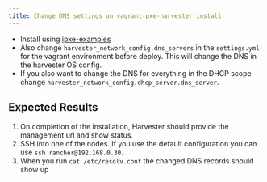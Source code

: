 ```yaml
---
title: Change DNS settings on vagrant-pxe-harvester install	
---
```


- Install using [ipxe-examples](https://github.com/harvester/ipxe-examples/tree/main/vagrant-pxe-harvester)
- Also change `harvester_network_config.dns_servers` in the `settings.yml` for the vagrant environment before deploy. This will change the DNS in the harvester OS config.
- If you also want to change the DNS for everything in the DHCP scope change `harvester_network_config.dhcp_server.dns_server`.

## Expected Results
1. On completion of the installation, Harvester should provide the management url and show status.
1. SSH into one of the nodes. If you use the default configuration you can use `ssh rancher@192.168.0.30`.
1. When you run `cat /etc/resolv.conf` the changed DNS records should show up